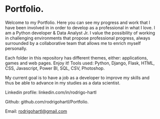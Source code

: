 # Portfolio.
Welcome to my Portfolio. Here you can see my progress and work that I have been involved in in order to develop as a professional in what I love.
I am a Python developer & Data Analyst Jr. I value the possibility of working in challenging environments that propose professional progress, always surrounded by a collaborative 
team that allows me to enrich myself personally.

Each folder in this repository has different themes, either: applications, games and web pages. Enjoy it!
Tools used: Python, Django, Flask, HTML, CSS, Javascript, Power BI, SQL, CSV, Photoshop.

My current goal is to have a job as a developer to improve my skills and thus be able to advance in my studies as a data scientist.

Linkedin profile:
linkedin.com/in/rodrigo-hartl

Github:
github.com/rodrigohartl/Portfolio.

Email:
rodrigohartl@gmail.com
